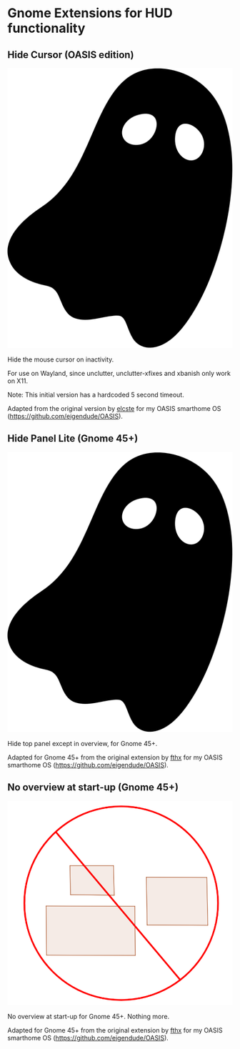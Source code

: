 # Gnome Extensions for HUD functionality

## Hide Cursor (OASIS edition)

![Hide Cursor icon](hide-cursor/icon.png)

Hide the mouse cursor on inactivity.

For use on Wayland, since unclutter, unclutter-xfixes and xbanish only work on X11.

Note: This initial version has a hardcoded 5 second timeout.

Adapted from the original version by [elcste](https://extensions.gnome.org/accounts/profile/elcste) for my OASIS smarthome OS (https://github.com/eigendude/OASIS).

## Hide Panel Lite (Gnome 45+)

![Icon](hide-panel-lite-45/icon.png)

Hide top panel except in overview, for Gnome 45+.

Adapted for Gnome 45+ from the original extension by [fthx](https://extensions.gnome.org/accounts/profile/fthx) for my OASIS smarthome OS (https://github.com/eigendude/OASIS).

## No overview at start-up (Gnome 45+)

![No overview at start-up icon](no-overview-45/icon.png)

No overview at start-up for Gnome 45+. Nothing more.

Adapted for Gnome 45+ from the original extension by [fthx](https://extensions.gnome.org/accounts/profile/fthx) for my OASIS smarthome OS (https://github.com/eigendude/OASIS).
